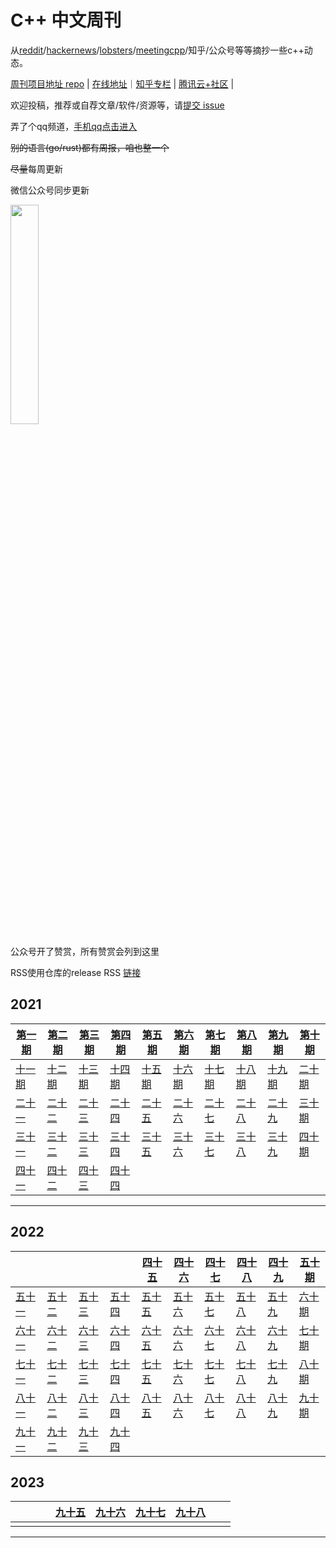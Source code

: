 # C++ 中文周刊

从[reddit](https://www.reddit.com/r/cpp/)/[hackernews](https://news.ycombinator.com/)/[lobsters](https://lobste.rs/)/[meetingcpp](https://www.meetingcpp.com/blog/blogroll/)/知乎/公众号等等摘抄一些c++动态。

[周刊项目地址 repo](https://github.com/wanghenshui/cppweeklynews) | [在线地址](https://wanghenshui.github.io/cppweeklynews/)｜[知乎专栏](https://www.zhihu.com/column/jieyaren) | [腾讯云+社区](https://cloud.tencent.com/developer/column/92884) |

欢迎投稿，推荐或自荐文章/软件/资源等，请[提交 issue](https://github.com/wanghenshui/cppweeklynews/issues)

弄了个qq频道，[手机qq点击进入](https://qun.qq.com/qqweb/qunpro/share?_wv=3&_wwv=128&inviteCode=xzjHQ&from=246610&biz=ka)

~~别的语言(go/rust)都有周报，咱也整一个~~

~~尽量~~每周更新

微信公众号同步更新

<img src="https://wanghenshui.github.io/cppweeklynews/assets/code.png" alt=""  width="30%">

公众号开了赞赏，所有赞赏会列到这里

RSS使用仓库的release RSS [链接](https://github.com/wanghenshui/cppweeklynews/releases.atom)

## 2021

| [第一期](./posts/001.md) | [第二期](./posts/002.md) | [第三期](./posts/003.md) | [第四期](./posts/004.md) | [第五期](./posts/005.md) | [第六期](./posts/006.md) | [第七期](./posts/007.md) | [第八期](./posts/008.md) | [第九期](./posts/009.md) | [第十期](./posts/010.md) |
| --------------------- | --------------------- | --------------------- | --------------------- | --------------------- | --------------------- | --------------------- | --------------------- | --------------------- | --------------------- |
| [十一期](./posts/011.md) | [十二期](./posts/012.md) | [十三期](./posts/013.md) | [十四期](./posts/014.md) | [十五期](./posts/015.md) | [十六期](./posts/016.md) | [十七期](./posts/017.md) | [十八期](./posts/018.md) | [十九期](./posts/019.md) | [二十期](./posts/020.md) |
| [二十一](./posts/021.md) | [二十二](./posts/022.md) | [二十三](./posts/023.md) | [二十四](./posts/024.md) | [二十五](./posts/025.md) | [二十六](./posts/026.md) | [二十七](./posts/027.md) | [二十八](./posts/028.md) | [二十九](./posts/029.md) | [三十期](./posts/030.md) |
| [三十一](./posts/031.md) | [三十二](./posts/032.md) | [三十三](./posts/033.md) | [三十四](./posts/034.md) | [三十五](./posts/035.md) | [三十六](./posts/036.md) | [三十七](./posts/037.md) | [三十八](./posts/038.md) | [三十九](./posts/039.md) | [四十期](./posts/040.md) |
| [四十一](./posts/041.md) | [四十二](./posts/042.md) | [四十三](./posts/043.md) | [四十四](./posts/044.md) |                       |                       |                       |                       |                       |                       |

---

## 2022

|                       |                       |                       |                       | [四十五](./posts/045.md) | [四十六](./posts/046.md) | [四十七](./posts/047.md) | [四十八](./posts/048.md) | [四十九](./posts/049.md) | [五十期](./posts/050.md) |
| --------------------- | --------------------- | --------------------- | --------------------- | --------------------- | --------------------- | --------------------- | --------------------- | --------------------- | --------------------- |
| [五十一](./posts/051.md) | [五十二](./posts/052.md) | [五十三](./posts/053.md) | [五十四](./posts/054.md) | [五十五](./posts/055.md) | [五十六](./posts/056.md) | [五十七](./posts/057.md) | [五十八](./posts/058.md) | [五十九](./posts/059.md) | [六十期](./posts/060.md) |
| [六十一](./posts/061.md) | [六十二](./posts/062.md) | [六十三](./posts/063.md) | [六十四](./posts/064.md) | [六十五](./posts/065.md) | [六十六](./posts/066.md) | [六十七](./posts/067.md) | [六十八](./posts/068.md) | [六十九](./posts/069.md) | [七十期](./posts/070.md) |
| [七十一](./posts/071.md) | [七十二](./posts/072.md) | [七十三](./posts/073.md) | [七十四](./posts/074.md) | [七十五](./posts/075.md) | [七十六](./posts/076.md) | [七十七](./posts/077.md) | [七十八](./posts/078.md) | [七十九](./posts/079.md) | [八十期](./posts/080.md) |
| [八十一](./posts/081.md) | [八十二](./posts/082.md) | [八十三](./posts/083.md) | [八十四](./posts/084.md) | [八十五](./posts/085.md) | [八十六](./posts/086.md) | [八十七](./posts/087.md) | [八十八](./posts/088.md) | [八十九](./posts/089.md) | [九十期](./posts/090.md) |
| [九十一](./posts/091.md) | [九十二](./posts/092.md)  | [九十三](./posts/093.md) | [九十四](./posts/094.md) |  |  |  |  |  | |

## 2023

|                       |                       |                       |                       | [九十五](./posts/095.md) |[九十六](./posts/096.md) | [九十七](./posts/097.md)| [九十八](./posts/098.md) | | |
| --------------------- | --------------------- | --------------------- | --------------------- | --------------------- | --------------------- | --------------------- | --------------------- | --------------------- | --------------------- |
|  |  |  | |  |  | |  | |  |




---
